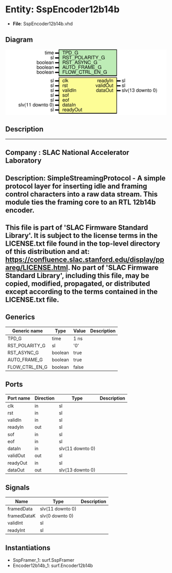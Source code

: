 # Entity: SspEncoder12b14b

- **File**: SspEncoder12b14b.vhd
## Diagram

![Diagram](SspEncoder12b14b.svg "Diagram")
## Description

-----------------------------------------------------------------------------
 Company    : SLAC National Accelerator Laboratory
-----------------------------------------------------------------------------
 Description: SimpleStreamingProtocol - A simple protocol layer for inserting
 idle and framing control characters into a raw data stream. This module
 ties the framing core to an RTL 12b14b encoder.
-----------------------------------------------------------------------------
 This file is part of 'SLAC Firmware Standard Library'.
 It is subject to the license terms in the LICENSE.txt file found in the
 top-level directory of this distribution and at:
    https://confluence.slac.stanford.edu/display/ppareg/LICENSE.html.
 No part of 'SLAC Firmware Standard Library', including this file,
 may be copied, modified, propagated, or distributed except according to
 the terms contained in the LICENSE.txt file.
-----------------------------------------------------------------------------
## Generics

| Generic name   | Type    | Value | Description |
| -------------- | ------- | ----- | ----------- |
| TPD_G          | time    | 1 ns  |             |
| RST_POLARITY_G | sl      | '0'   |             |
| RST_ASYNC_G    | boolean | true  |             |
| AUTO_FRAME_G   | boolean | true  |             |
| FLOW_CTRL_EN_G | boolean | false |             |
## Ports

| Port name | Direction | Type             | Description |
| --------- | --------- | ---------------- | ----------- |
| clk       | in        | sl               |             |
| rst       | in        | sl               |             |
| validIn   | in        | sl               |             |
| readyIn   | out       | sl               |             |
| sof       | in        | sl               |             |
| eof       | in        | sl               |             |
| dataIn    | in        | slv(11 downto 0) |             |
| validOut  | out       | sl               |             |
| readyOut  | in        | sl               |             |
| dataOut   | out       | slv(13 downto 0) |             |
## Signals

| Name        | Type             | Description |
| ----------- | ---------------- | ----------- |
| framedData  | slv(11 downto 0) |             |
| framedDataK | slv(0 downto 0)  |             |
| validInt    | sl               |             |
| readyInt    | sl               |             |
## Instantiations

- SspFramer_1: surf.SspFramer
- Encoder12b14b_1: surf.Encoder12b14b
